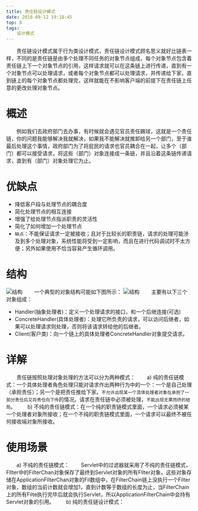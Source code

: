 ```yaml
---
title: 责任链设计模式
date: 2018-09-12 19:18:45
top: 8
tags:
	设计模式
---
```

　　责任链设计模式属于行为类设计模式，责任链设计模式顾名思义就好比链表一样，不同的是责任链是由多个处理不同任务的对象节点组成，每个对象节点包含着责任链上下一个对象节点的引用，这样请求就可以在这条链上进行传递，直到有一个对象节点可以处理请求，或者每个对象节点都可以处理请求，并传递给下家，直到链上的每个对象节点都处理完，这样就能在不影响客户端的前提下在责任链上任意的更改处理对象节点。
<!-- more -->
# 概述
　　例如我们去政府部门去办事，有时候就会遇见官员责任踢球，这就是一个责任链，你的问题我能够解决我就解决，如果我不能解决就推卸给另一个部门，至于谁最后处理这个事情，政府部门为了将屁民的请求也官员耦合在一起，让多个（部门）都可以接受请求，将这些（部门）对象连接成一条链，并且沿着这条链传递请求，直到有（部门）对象处理它为止。
# 优缺点
* 降低客户段与处理节点的耦合度
* 简化处理节点的相互连接
* 增强了给处理节点指派职责的灵活性
* 简化了如何增加一个处理节点
* `缺点`：不能保证请求一定被接收；且对于比较长的职责链，请求的处理可能涉及到多个处理对象，系统性能将受到一定影响，而且在进行代码调试时不太方便；另外如果使用不恰当容易产生循环调用。

# 结构
![结构](/img/责任链设计模式1.jpg)
　　一个典型的对象结构可能如下图所示：
![结构](/img/责任链设计模式2.jpg)
　　主要有以下三个对象组成：
* Handler(抽象处理者)：定义一个处理请求的接口，和一个后继连接(可选)
* ConcreteHandler(具体处理者)：处理它所负责的请求，可以访问后继者，如果可以处理请求则处理，否则将该请求转给他的后继者。
* Client(客户类)：向一个链上的具体处理者ConcreteHandler对象提交请求。

# 详解
　　责任链按照处理对象处理的方法可以分为两种模式：
　　a) 纯的责任链模式：一个具体处理者角色处理只能对请求作出两种行为中的一个：一个是自己处理（承担责任）；另一个是把责任推给下家。`不允许出现某一个具体处理者对象在承担了一部分责任后又将责任向下传`的情况。请求在责任链中必须被处理，`不能出现无果而终的结局`。
　　b) 不纯的责任链模式：在一个纯的职责链模式里面，一个请求必须被某一个处理者对象所接收；在一个不纯的职责链模式里面，一个请求可以最终不被任何接收端对象所接收。
# 使用场景
　　a) 不纯的责任链模式：
　　Servlet中的过滤器就采用了不纯的责任链模式，FIlter中的FilterChan对象保存了最终到Servlet对象的所有FIlter对象，这些对象存储在ApplicationFIlterChan对象的Fil数组中，在FilterChain链上没执行一个Filter对象，数组的当前计数就会增加1，直到计数等于数组的长度为止，当FilterChain上的所有Filte执行完毕后就会执行Servlet，所以ApplicationFilterChain中会持有Servlet对象的引用。
　　b) 纯的责任链设计模式：